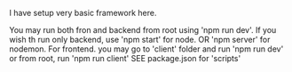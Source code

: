 I have setup very basic framework here.

You may run both fron and backend from root using 'npm run dev'.
If you wish th run only backend, use 'npm start' for node. OR 'npm server' for nodemon.
For frontend. you may go to 'client' folder and run 'npm run dev' or from root, run 'npm run client'
SEE package.json for 'scripts'
